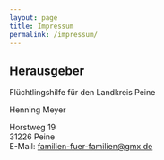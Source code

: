 ```yaml
---
layout: page
title: Impressum
permalink: /impressum/
---
```


## Herausgeber
Flüchtlingshilfe für den Landkreis Peine

Henning Meyer

Horstweg 19  
31226 Peine  
E-Mail: [familien-fuer-familien@gmx.de](mailto:familien-fuer-familien@gmx.de)